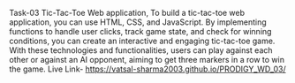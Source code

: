 Task-03 Tic-Tac-Toe Web application,
To build a tic-tac-toe web application, you can use HTML, CSS, and JavaScript. By implementing functions to handle user clicks, track game state, and check for winning conditions, you can create an interactive and engaging tic-tac-toe game. With these technologies and functionalities, users can play against each other or against an AI opponent, aiming to get three markers in a row to win the game.
Live Link- https://vatsal-sharma2003.github.io/PRODIGY_WD_03/
